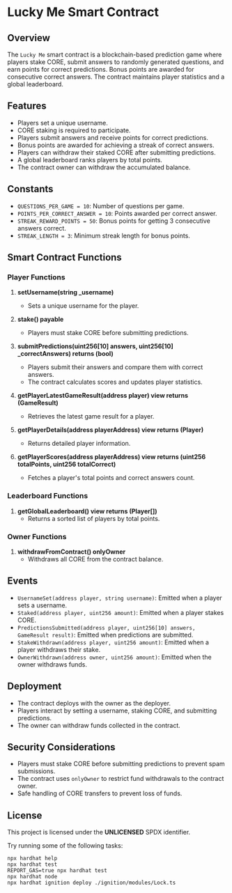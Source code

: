 # Lucky Me Smart Contract

## Overview
The `Lucky Me` smart contract is a blockchain-based prediction game where players stake CORE, submit answers to randomly generated questions, and earn points for correct predictions. Bonus points are awarded for consecutive correct answers. The contract maintains player statistics and a global leaderboard.

## Features
- Players set a unique username.
- CORE staking is required to participate.
- Players submit answers and receive points for correct predictions.
- Bonus points are awarded for achieving a streak of correct answers.
- Players can withdraw their staked CORE after submitting predictions.
- A global leaderboard ranks players by total points.
- The contract owner can withdraw the accumulated balance.

## Constants
- `QUESTIONS_PER_GAME = 10`: Number of questions per game.
- `POINTS_PER_CORRECT_ANSWER = 10`: Points awarded per correct answer.
- `STREAK_REWARD_POINTS = 50`: Bonus points for getting 3 consecutive answers correct.
- `STREAK_LENGTH = 3`: Minimum streak length for bonus points.

## Smart Contract Functions

### Player Functions
1. **setUsername(string _username)**  
   - Sets a unique username for the player.

2. **stake() payable**  
   - Players must stake CORE before submitting predictions.

3. **submitPredictions(uint256[10] answers, uint256[10] _correctAnswers) returns (bool)**  
   - Players submit their answers and compare them with correct answers.
   - The contract calculates scores and updates player statistics.

4. **getPlayerLatestGameResult(address player) view returns (GameResult)**  
   - Retrieves the latest game result for a player.

5. **getPlayerDetails(address playerAddress) view returns (Player)**  
   - Returns detailed player information.

6. **getPlayerScores(address playerAddress) view returns (uint256 totalPoints, uint256 totalCorrect)**  
   - Fetches a player's total points and correct answers count.

### Leaderboard Functions
1. **getGlobalLeaderboard() view returns (Player[])**  
   - Returns a sorted list of players by total points.

### Owner Functions
1. **withdrawFromContract() onlyOwner**  
   - Withdraws all CORE from the contract balance.

## Events
- `UsernameSet(address player, string username)`: Emitted when a player sets a username.
- `Staked(address player, uint256 amount)`: Emitted when a player stakes CORE.
- `PredictionsSubmitted(address player, uint256[10] answers, GameResult result)`: Emitted when predictions are submitted.
- `StakeWithdrawn(address player, uint256 amount)`: Emitted when a player withdraws their stake.
- `OwnerWithdrawn(address owner, uint256 amount)`: Emitted when the owner withdraws funds.

## Deployment
- The contract deploys with the owner as the deployer.
- Players interact by setting a username, staking CORE, and submitting predictions.
- The owner can withdraw funds collected in the contract.

## Security Considerations
- Players must stake CORE before submitting predictions to prevent spam submissions.
- The contract uses `onlyOwner` to restrict fund withdrawals to the contract owner.
- Safe handling of CORE transfers to prevent loss of funds.

## License
This project is licensed under the **UNLICENSED** SPDX identifier.



Try running some of the following tasks:

```shell
npx hardhat help
npx hardhat test
REPORT_GAS=true npx hardhat test
npx hardhat node
npx hardhat ignition deploy ./ignition/modules/Lock.ts
```
